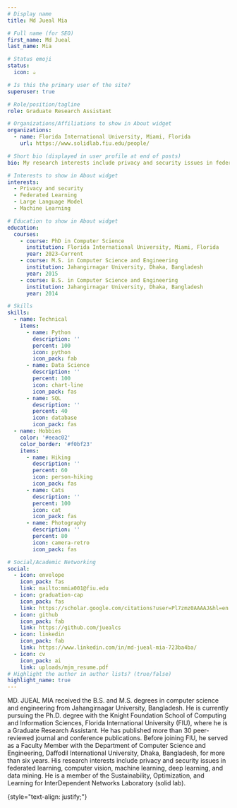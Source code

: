 ```yaml
---
# Display name
title: Md Jueal Mia

# Full name (for SEO)
first_name: Md Jueal
last_name: Mia

# Status emoji
status:
  icon: ☕️

# Is this the primary user of the site?
superuser: true

# Role/position/tagline
role: Graduate Research Assistant

# Organizations/Affiliations to show in About widget
organizations:
  - name: Florida International University, Miami, Florida 
    url: https://www.solidlab.fiu.edu/people/

# Short bio (displayed in user profile at end of posts)
bio: My research interests include privacy and security issues in federated learning, Large Language Model, and machine learning.

# Interests to show in About widget
interests:
  - Privacy and security 
  - Federated Learning
  - Large Language Model
  - Machine Learning

# Education to show in About widget
education:
  courses:
    - course: PhD in Computer Science
      institution: Florida International University, Miami, Florida
      year: 2023–Current
    - course: M.S. in Computer Science and Engineering
      institution: Jahangirnagar University, Dhaka, Bangladesh
      year: 2015
    - course: B.S. in Computer Science and Engineering
      institution: Jahangirnagar University, Dhaka, Bangladesh
      year: 2014

# Skills
skills:
  - name: Technical
    items:
      - name: Python
        description: ''
        percent: 100
        icon: python
        icon_pack: fab
      - name: Data Science
        description: ''
        percent: 100
        icon: chart-line
        icon_pack: fas
      - name: SQL
        description: ''
        percent: 40
        icon: database
        icon_pack: fas
  - name: Hobbies
    color: '#eeac02'
    color_border: '#f0bf23'
    items:
      - name: Hiking
        description: ''
        percent: 60
        icon: person-hiking
        icon_pack: fas
      - name: Cats
        description: ''
        percent: 100
        icon: cat
        icon_pack: fas
      - name: Photography
        description: ''
        percent: 80
        icon: camera-retro
        icon_pack: fas

# Social/Academic Networking
social:
  - icon: envelope
    icon_pack: fas
    link: mailto:mmia001@fiu.edu
  - icon: graduation-cap
    icon_pack: fas
    link: https://scholar.google.com/citations?user=Pl7zmz0AAAAJ&hl=en
  - icon: github
    icon_pack: fab
    link: https://github.com/juealcs
  - icon: linkedin
    icon_pack: fab
    link: https://www.linkedin.com/in/md-jueal-mia-723ba4ba/
  - icon: cv
    icon_pack: ai
    link: uploads/mjm_resume.pdf
# Highlight the author in author lists? (true/false)
highlight_name: true
---
```


MD. JUEAL MIA received the B.S. and M.S. degrees in computer science and engineering from Jahangirnagar University, Bangladesh. He is currently pursuing the Ph.D. degree with the Knight Foundation School of Computing and Information Sciences, Florida International University (FIU), where he is a Graduate Research Assistant. He has published more than 30 peer-reviewed journal and conference publications. Before joining FIU, he served as a Faculty Member with the Department of Computer Science and Engineering, Daffodil International University, Dhaka, Bangladesh, for more than six years. His research interests include privacy and security issues in federated learning, computer vision, machine learning, deep learning, and data mining. He is a member of the Sustainability, Optimization, and Learning for InterDependent Networks Laboratory (solid lab).

{style="text-align: justify;"}
